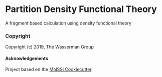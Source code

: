 Partition Density Functional Theory
==============================
<!--

[//]: # (Badges)
[![Travis Build Status](https://travis-ci.org/REPLACE_WITH_OWNER_ACCOUNT/Partition Density Functional Theory.png)](https://travis-ci.org/REPLACE_WITH_OWNER_ACCOUNT/Partition Density Functional Theory)
[![AppVeyor Build status](https://ci.appveyor.com/api/projects/status/REPLACE_WITH_APPVEYOR_LINK/branch/master?svg=true)](https://ci.appveyor.com/project/REPLACE_WITH_OWNER_ACCOUNT/Partition Density Functional Theory/branch/master)
[![codecov](https://codecov.io/gh/REPLACE_WITH_OWNER_ACCOUNT/Partition Density Functional Theory/branch/master/graph/badge.svg)](https://codecov.io/gh/REPLACE_WITH_OWNER_ACCOUNT/Partition Density Functional Theory/branch/master)

-->

A fragment based calculation using density functional theory

### Copyright

Copyright (c) 2019, The Wasserman Group


#### Acknowledgements
 
Project based on the 
[MolSSi Cookiecutter](https://github.com/molssi/cookiecutter-cms).
